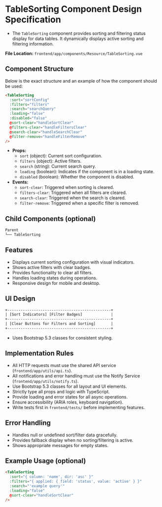 # TableSorting Component Design Specification

- The `TableSorting` component provides sorting and filtering status display for data tables. It dynamically displays active sorting and filtering information.

**File Location:** `frontend/app/components/Resource/TableSorting.vue`

## Component Structure

Below is the exact structure and an example of how the component should be used:

```html
<TableSorting
  :sort="sortConfig"
  :filters="filters"
  :search="searchQuery"
  :loading="false"
  :disabled="false"
  @sort-clear="handleSortClear"
  @filters-clear="handleFiltersClear"
  @search-clear="handleSearchClear"
  @filter-remove="handleFilterRemove"
/>
```

- **Props:**
  - `sort` (object): Current sort configuration.
  - `filters` (object): Active filters.
  - `search` (string): Current search query.
  - `loading` (boolean): Indicates if the component is in a loading state.
  - `disabled` (boolean): Whether the component is disabled.
- **Events:**
  - `sort-clear`: Triggered when sorting is cleared.
  - `filters-clear`: Triggered when all filters are cleared.
  - `search-clear`: Triggered when the search is cleared.
  - `filter-remove`: Triggered when a specific filter is removed.

## Child Components (optional)

```txt
Parent
└── TableSorting
```

## Features

- Displays current sorting configuration with visual indicators.
- Shows active filters with clear badges.
- Provides functionality to clear all filters.
- Handles loading states during operations.
- Responsive design for mobile and desktop.

## UI Design

```txt
+-----------------------------------------------+
| [Sort Indicators] [Filter Badges]             |
+-----------------------------------------------+
| [Clear Buttons for Filters and Sorting]       |
+-----------------------------------------------+
```

- Uses Bootstrap 5.3 classes for consistent styling.

## Implementation Rules

- All HTTP requests must use the shared API service (`frontend/app/utils/api.ts`).
- All notifications and error handling must use the Notify Service (`frontend/app/utils/notify.ts`).
- Use Bootstrap 5.3 classes for all layout and UI elements.
- Strictly type all props and logic with TypeScript.
- Provide loading and error states for all async operations.
- Ensure accessibility (ARIA roles, keyboard navigation).
- Write tests first in `frontend/tests/` before implementing features.

## Error Handling

- Handles null or undefined sort/filter data gracefully.
- Provides fallback display when no sorting/filtering is active.
- Shows appropriate messages for empty states.

## Example Usage (optional)

```html
<TableSorting
  :sort="{ column: 'name', dir: 'asc' }"
  :filters="{ applied: { field: 'status', value: 'active' } }"
  :search="'example query'"
  :loading="false"
  @sort-clear="handleSortClear"
/>
```

